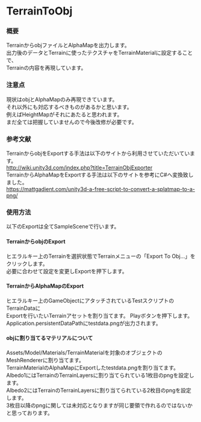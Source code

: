 # TerrainToObj

### 概要
TerrainからobjファイルとAlphaMapを出力します。  
出力後のデータとTerrainに使ったテクスチャをTerrainMaterialに設定することで、  
Terrainの内容を再現しています。  

### 注意点
現状はobjとAlphaMapのみ再現できています。  
それ以外にも対応するべきものがあるかと思います。  
例えばHeightMapがそれにあたると思われます。  
まだ全ては把握していませんので今後改修が必要です。  

### 参考文献
TerrainからobjをExportする手法は以下のサイトから利用させていただいています。  
http://wiki.unity3d.com/index.php?title=TerrainObjExporter  
TerrainからAlphaMapをExportする手法は以下のサイトを参考にC#へ変換致しました。  
https://mattgadient.com/unity3d-a-free-script-to-convert-a-splatmap-to-a-png/  

### 使用方法

以下のExportは全てSampleSceneで行います。  

#### TerrainからobjのExport
ヒエラルキー上のTerrainを選択状態でTerrainメニューの「Export To Obj...」をクリックします。  
必要に合わせて設定を変更しExportを押下します。

#### TerrainからAlphaMapのExport
ヒエラルキー上のGameObjectにアタッチされているTestスクリプトのTerrainDataに  
Exportを行いたいTerrainアセットを割り当てます。
Playボタンを押下します。
Application.persistentDataPathにtestdata.pngが出力されます。

#### objに割り当てるマテリアルについて
Assets/Model/Materials/TerrainMaterialを対象のオブジェクトのMeshRendererに割り当てます。  
TerrainMaterialのAlphaMapにExportしたtestdata.pngを割り当てます。  
Albedo1にはTerrainのTerrainLayersに割り当てられている1枚目のpngを設定します。  
Albedo2にはTerrainのTerrainLayersに割り当てられている2枚目のpngを設定します。  
3枚目以降のpngに関しては未対応となりますが同じ要領で作れるのではないかと思っております。  
